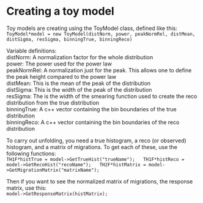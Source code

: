 # Creating a toy model
Toy models are creating using the ToyModel class, defined like this:  
	`ToyModel*model = new ToyModel(distNorm, power, peakNormRel, distMean, distSigma, resSigma, binningTrue, binningReco)`  

Variable definitions:  
distNorm: A normalization factor for the whole distribution  
power: The power used for the power law  
peakNormRel: A normalization just for the peak. This allows one to define the peak height compared to the power law  
distMean: This is the mean of the peak of the distribution  
distSigma: This is the width of the peak of the distribution  
resSigma: The is the width of the smearing function used to create the reco distribution from the true distribution  
binningTrue: A c++ vector containing the bin boundaries of the true distribution  
binningReco: A c++ vector containing the bin boundaries of the reco distribution  

To carry out unfolding, you need a true histogram, a reco (or observed) histogram, and a matrix of migrations. To get each of these, use the following functions:  
	`TH1F*histTrue = model->GetTrueHist("trueName");  
	TH1F*histReco = model->GetRecoHist("recoName");  
	TH2F*histMatrix = model->GetMigrationMatrix("matrixName");`  

Then if you want to see the normalized matrix of migrations, the response matrix, use this:  
	`model->GetResponseMatrix(histMatrix);`  

